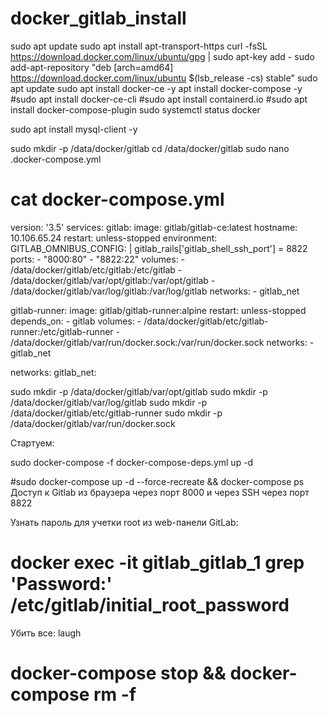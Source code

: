 # docker_gitlab_install

sudo apt update
sudo apt install apt-transport-https
curl -fsSL https://download.docker.com/linux/ubuntu/gpg | sudo apt-key add -
sudo add-apt-repository "deb [arch=amd64] https://download.docker.com/linux/ubuntu $(lsb_release -cs) stable"
sudo apt update
sudo apt install docker-ce -y
apt install docker-compose -y
#sudo apt install docker-ce-cli
#sudo apt install containerd.io
#sudo apt install docker-compose-plugin
sudo systemctl status docker




sudo apt install mysql-client -y

sudo mkdir -p /data/docker/gitlab
cd /data/docker/gitlab
sudo nano .docker-compose.yml


# cat docker-compose.yml
version: '3.5'
services:
  gitlab:
    image: gitlab/gitlab-ce:latest
    hostname: 10.106.65.24
    restart: unless-stopped
    environment:
      GITLAB_OMNIBUS_CONFIG: |
        gitlab_rails['gitlab_shell_ssh_port'] = 8822
    ports:
      - "8000:80"
      - "8822:22"
    volumes:
      - /data/docker/gitlab/etc/gitlab:/etc/gitlab
      - /data/docker/gitlab/var/opt/gitlab:/var/opt/gitlab
      - /data/docker/gitlab/var/log/gitlab:/var/log/gitlab
    networks:
      - gitlab_net

  gitlab-runner:
    image: gitlab/gitlab-runner:alpine
    restart: unless-stopped
    depends_on:
      - gitlab
    volumes:
      - /data/docker/gitlab/etc/gitlab-runner:/etc/gitlab-runner
      - /data/docker/gitlab/var/run/docker.sock:/var/run/docker.sock
    networks:
      - gitlab_net

networks:
  gitlab_net:
  
  
  
  
  
sudo mkdir -p /data/docker/gitlab/var/opt/gitlab
sudo mkdir -p /data/docker/gitlab/var/log/gitlab
sudo mkdir -p /data/docker/gitlab/etc/gitlab-runner
sudo mkdir -p /data/docker/gitlab/var/run/docker.sock
  
  
  Стартуем:

sudo docker-compose -f docker-compose-deps.yml up -d



#sudo docker-compose up -d --force-recreate && docker-compose ps
Доступ к Gitlab из браузера через порт 8000 и через SSH через порт 8822 

Узнать пароль для учетки root из web-панели GitLab:
# docker exec -it gitlab_gitlab_1 grep 'Password:' /etc/gitlab/initial_root_password

 Убить все: laugh
# docker-compose stop && docker-compose rm -f 
  
  
  
